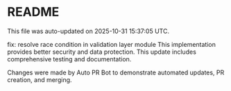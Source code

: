 # README

This file was auto-updated on 2025-10-31 15:37:05 UTC.

fix: resolve race condition in validation layer module This implementation provides better security and data protection. This update includes comprehensive testing and documentation.

Changes were made by Auto PR Bot to demonstrate automated updates, PR creation, and merging.
